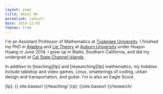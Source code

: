 ```yaml
---
layout: page
title: About Me
permalink: /about/
date: 2014-12-03
topnav: true
---
```


I'm an Assistant Professor of Mathematics at [Tuskegee University][1].
I finished my PhD in [Algebra][2] and [Lie Theory][3] at
[Auburn University][4] under Huajun Huang in June 2014. I grew up in
Rialto, Southern California, and did my undergrad at
[Cal State Channel Islands][5].

  [1]: http://tuskegee.edu
  [2]: http://en.wikipedia.org/wiki/Algebra#Abstract_algebra
  [3]: http://en.wikipedia.org/wiki/Lie_theory
  [4]: http://auburn.edu
  [5]: http://csuci.edu

In addition to [teaching][tp] and [researching][tp] mathematics, my
hobbies include tabletop and video games, Linux, smatterings of coding,
urban design and transportation, and guitar. I'm is also an Eagle Scout.

  [tp]: {{ site.baseurl }}/teaching/
  [rp]: {{site.baseurl }}/research/


